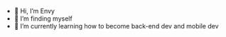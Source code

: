 - 👋 Hi, I’m Envy  
- 👀 I’m finding myself
- 🌱 I’m currently learning how to become back-end dev and mobile dev

<!---
yyvnE/yyvnE is a ✨ special ✨ repository because its `README.md` (this file) appears on your GitHub profile.
You can click the Preview link to take a look at your changes.
--->
